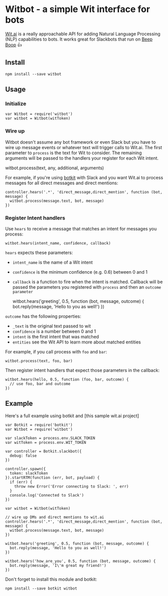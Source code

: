 # Witbot - a simple Wit interface for bots

[Wit.ai](https://wit.ai) is a really approachable API for adding Natural Language Processing (NLP) capabilities to bots.
It works great for Slackbots that run on [Beep Boop](https://beepboophq.com) 👍

## Install

`npm install --save witbot`

## Usage

### Initialize

    var Witbot = require('witbot')
    var witbot = Witbot(witToken)

### Wire up

Witbot doesn't assume any bot framework or even Slack but you have to wire up message events or whatever text will
trigger calls to Wit.ai. The first parameter to `process` is the text for Wit to consider. The remaining arguments will
be passed to the handlers your register for each Wit intent.

witbot.process(text, any, additional, arguments)

For example, if you're using [botkit](https://github.com/howdyai/botkit) with Slack and you want Wit.ai to process messages for all direct messages
and direct mentions:

    controller.hears('.*', 'direct_message,direct_mention', function (bot, message) {
      witbot.process(message.text, bot, message)
    })

### Register Intent handlers

Use `hears` to receive a message that matches an intent for messages you process:

    witbot.hears(intent_name, confidence, callback)

`hears` expects these parameters:

- `intent_name` is the name of a Wit intent
- `confidence` is the minimum confidence (e.g. 0.6) between 0 and 1
- `callback` is a function to fire when the intent is matched. Callback will be passed the parameters you registered
  with `process` and then an `outcome parameter`

    witbot.hears('greeting', 0.5, function (bot, message, outcome) {
      bot.reply(message, 'Hello to you as well!')
    })

`outcome` has the following properties:

- `_text` is the original text passed to wit
- `confidence` is a number between 0 and 1
- `intent` is the first intent that was matched
- `entities` see the Wit API to learn more about matched entities

For example, if you call process with `foo` and `bar`:

    witbot.process(text, foo, bar)

Then register intent handlers that expect those parameters in the callback:

    witbot.hears(hello, 0.5, function (foo, bar, outcome) {
      // use foo, bar and outcome
    })


## Example

Here's a full example using botkit and [this sample wit.ai project]

    var Botkit = require('botkit')
    var Witbot = require('witbot')

    var slackToken = process.env.SLACK_TOKEN
    var witToken = process.env.WIT_TOKEN

    var controller = Botkit.slackbot({
      debug: false
    })

    controller.spawn({
      token: slackToken
    }).startRTM(function (err, bot, payload) {
      if (err) {
        throw new Error('Error connecting to Slack: ', err)
      }
      console.log('Connected to Slack')
    })

    var witbot = Witbot(witToken)

    // wire up DMs and direct mentions to wit.ai
    controller.hears('.*', 'direct_message,direct_mention', function (bot, message) {
      witbot.process(message.text, bot, message)
    })

    witbot.hears('greeting', 0.5, function (bot, message, outcome) {
      bot.reply(message, 'Hello to you as well!')
    })

    witbot.hears('how_are_you', 0.5, function (bot, message, outcome) {
      bot.reply(message, 'I\'m great my friend!')
    })


Don't forget to install this module and botkit:

    npm install --save botkit witbot
